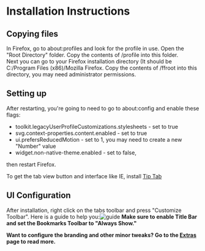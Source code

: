 # Installation Instructions
## Copying files
In Firefox, go to about:profiles and look for the profile in use. Open the "Root Directory" folder. Copy the contents of /profile into this folder.  
Next you can go to your Firefox installation directory (It should be C:/Program Files (x86)/Mozilla Firefox. Copy the contents of /ffroot into this directory, you may need administrator permissions.

## Setting up
After restarting, you're going to need to go to about:config and enable these flags:
- toolkit.legacyUserProfileCustomizations.stylesheets - set to true
- svg.context-properties.content.enabled - set to true
- ui.prefersReducedMotion - set to 1, you may need to create a new "Number" value
- widget.non-native-theme.enabled - set to false,  

then restart Firefox.

To get the tab view button and interface like IE, install [Tip Tab](https://addons.mozilla.org/en-US/firefox/addon/tip-tab/)

## UI Configuration
After installation, right click on the tabs toolbar and press "Customize Toolbar". Here is a guide to help you:![guide](https://user-images.githubusercontent.com/65573067/214430433-2b04e496-a6db-4cad-80e3-62afe7eb4c5e.png)
**Make sure to enable Title Bar and set the Bookmarks Toolbar to "Always Show."**  

**Want to configure the branding and other minor tweaks? Go to the [Extras](https://github.com/NWinXP/Aerofox/blob/main/extras.md) page to read more.**
